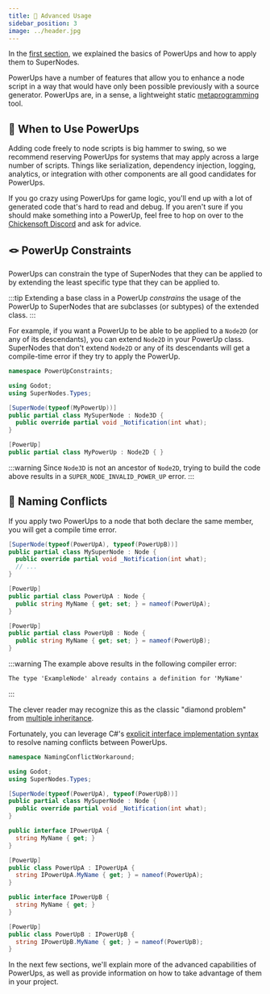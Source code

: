 ```yaml
---
title: 🧬 Advanced Usage
sidebar_position: 3
image: ../header.jpg
---
```


In the [first section][super_nodes], we explained the basics of PowerUps and how to apply them to SuperNodes.

PowerUps have a number of features that allow you to enhance a node script in a way that would have only been possible previously with a source generator. PowerUps are, in a sense, a lightweight static [metaprogramming] tool.

## 🧰 When to Use PowerUps

Adding code freely to node scripts is big hammer to swing, so we recommend reserving PowerUps for systems that may apply across a large number of scripts. Things like serialization, dependency injection, logging, analytics, or integration with other components are all good candidates for PowerUps.

If you go crazy using PowerUps for game logic, you'll end up with a lot of generated code that's hard to read and debug. If you aren't sure if you should make something into a PowerUp, feel free to hop on over to the [Chickensoft Discord][discord] and ask for advice.

## 🪢 PowerUp Constraints

PowerUps can constrain the type of SuperNodes that they can be applied to by extending the least specific type that they can be applied to.

:::tip
Extending a base class in a PowerUp _constrains_ the usage of the PowerUp to SuperNodes that are subclasses (or subtypes) of the extended class.
:::

For example, if you want a PowerUp to be able to be applied to a `Node2D` (or any of its descendants), you can extend `Node2D` in your PowerUp class. SuperNodes that don't extend `Node2D` or any of its descendants will get a compile-time error if they try to apply the PowerUp.

```csharp
namespace PowerUpConstraints;

using Godot;
using SuperNodes.Types;

[SuperNode(typeof(MyPowerUp))]
public partial class MySuperNode : Node3D {
  public override partial void _Notification(int what);
}

[PowerUp]
public partial class MyPowerUp : Node2D { }
```

:::warning
Since `Node3D` is not an ancestor of `Node2D`, trying to build the code above results in a `SUPER_NODE_INVALID_POWER_UP` error.
:::

## 💎 Naming Conflicts

If you apply two PowerUps to a node that both declare the same member, you will get a compile time error.

```csharp
[SuperNode(typeof(PowerUpA), typeof(PowerUpB))]
public partial class MySuperNode : Node {
  public override partial void _Notification(int what);
  // ...
}

[PowerUp]
public partial class PowerUpA : Node {
  public string MyName { get; set; } = nameof(PowerUpA);
}

[PowerUp]
public partial class PowerUpB : Node {
  public string MyName { get; set; } = nameof(PowerUpB);
}
```

:::warning
The example above results in the following compiler error:

```md
The type 'ExampleNode' already contains a definition for 'MyName'
```

:::

The clever reader may recognize this as the classic "diamond problem" from [multiple inheritance][multiple-inheritance].

Fortunately, you can leverage C#'s [explicit interface implementation syntax][explicit-interface-implementations] to resolve naming conflicts between PowerUps.

```csharp
namespace NamingConflictWorkaround;

using Godot;
using SuperNodes.Types;

[SuperNode(typeof(PowerUpA), typeof(PowerUpB))]
public partial class MySuperNode : Node {
  public override partial void _Notification(int what);
}

public interface IPowerUpA {
  string MyName { get; }
}

[PowerUp]
public class PowerUpA : IPowerUpA {
  string IPowerUpA.MyName { get; } = nameof(PowerUpA);
}

public interface IPowerUpB {
  string MyName { get; }
}

[PowerUp]
public class PowerUpB : IPowerUpB {
  string IPowerUpB.MyName { get; } = nameof(PowerUpB);
}
```

In the next few sections, we'll explain more of the advanced capabilities of PowerUps, as well as provide information on how to take advantage of them in your project.

[super_nodes]: ../
[metaprogramming]: https://en.wikipedia.org/wiki/Metaprogramming
[multiple-inheritance]: https://en.wikipedia.org/wiki/Multiple_inheritance
[explicit-interface-implementations]: https://learn.microsoft.com/en-us/dotnet/csharp/programming-guide/interfaces/explicit-interface-implementation
[discord]: https://discord.gg/gSjaPgMmYW
